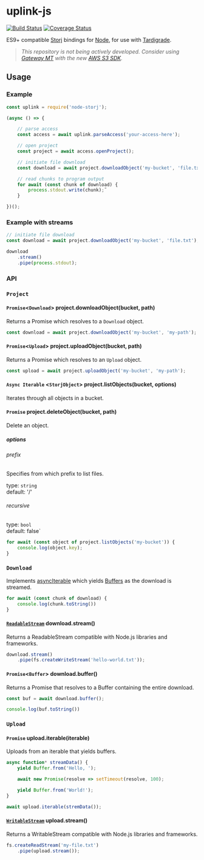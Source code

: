 # uplink-js

[![Build Status](https://travis-ci.org/storj-thirdparty/uplink-js.svg?branch=master)](https://travis-ci.org/storj-thirdparty/uplink-js)
[![Coverage Status](https://coveralls.io/repos/github/storj-thirdparty/uplink-js/badge.svg?branch=master)](https://coveralls.io/github/storj-thirdparty/uplink-js?branch=master)

ES9+ compatible [Storj](https://storj.io) bindings for [Node](https://nodejs.org/en/), for use with [Tardigrade](https://tardigrade.io/).

> *This repository is not being actively developed. Consider using [Gateway MT](https://docs.storj.io/dcs/getting-started/gateway-mt/#generate-credentials-to-the-gateway-mt) with the new [AWS S3 SDK](https://github.com/aws/aws-sdk-js-v3).*

## Usage

### Example

``` javascript
const uplink = require('node-storj');

(async () => {

	// parse access
	const access = await uplink.parseAccess('your-access-here');

	// open project
	const project = await access.openProject();

	// initiate file download
	const download = await project.downloadObject('my-bucket', 'file.txt');

	// read chunks to program output
	for await (const chunk of download) {
		process.stdout.write(chunk);˜
	}

})();

```

### Example with streams

``` javascript
// initiate file download
const download = await project.downloadObject('my-bucket', 'file.txt');

download
	.stream()
	.pipe(process.stdout);
```


### API

### `Project`

#### `Promise`<`Download`> project.downloadObject(bucket, path)

Returns a Promise which resolves to a `Download` object.

``` javascript
const download = await project.downloadObject('my-bucket', 'my-path');
```

#### `Promise`<`Upload`> project.uploadObject(bucket, path)

Returns a Promise which resolves to an `Upload` object.

``` javascript
const upload = await project.uploadObject('my-bucket', 'my-path');
```

#### `Async Iterable` <`StorjObject`> project.listObjects(bucket, options)

Iterates through all objects in a bucket.

#### `Promise` project.deleteObject(bucket, path)

Delete an object.

##### options

###### prefix

Specifies from which prefix to list files.

type: `string`<br>
default: '/'

###### recursive

type: `bool`<br>
default: false`

``` javascript
for await (const object of project.listObjects('my-bucket')) {
	console.log(object.key);
}
```

###  `Download`

Implements [asyncIterable](https://developer.mozilla.org/en-US/docs/Web/JavaScript/Reference/Statements/for-await...of) which yields [Buffers](https://nodejs.org/api/buffer.html) as the download is streamed.

``` javascript
for await (const chunk of download) {
	console.log(chunk.toString())
}
```

#### [`ReadableStream`](https://nodejs.org/api/stream.html#stream_readable_streams) download.stream()

Returns a ReadableStream compatible with Node.js libraries and frameworks.

``` javascript
download.stream()
	.pipe(fs.createWriteStream('hello-world.txt'));
```

#### `Promise`<`Buffer`> download.buffer()

Returns a Promise that resolves to a Buffer containing the entire download.

``` javascript
const buf = await download.buffer();

console.log(buf.toString())
```

### `Upload`

#### `Promise` upload.iterable(iterable)

Uploads from an iterable that yields buffers.

``` javascript
async function* streamData() {
	yield Buffer.from('Hello, ');

	await new Promise(resolve => setTimeout(resolve, 100);

	yield Buffer.from('World!');
}

await upload.iterable(stremData());
```

#### [`WritableStream`](https://nodejs.org/api/stream.html#stream_writable_streams) upload.stream()

Returns a WritableStream compatible with Node.js libraries and frameworks.

``` javascript
fs.createReadStream('my-file.txt')
	.pipe(upload.stream());
```
